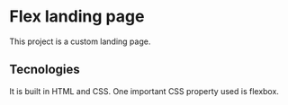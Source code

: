 # Flex landing page
This project is a custom landing page.
## Tecnologies
It is built in HTML and CSS. One important CSS property used is flexbox.
